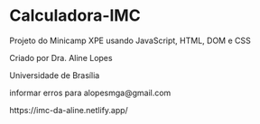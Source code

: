 # Calculadora-IMC
<p> Projeto do Minicamp XPE usando JavaScript, HTML, DOM e CSS <p>
<p> Criado por Dra. Aline Lopes <p>
<p> Universidade de Brasília <p>
<p> informar erros para alopesmga@gmail.com </p>
<p> https://imc-da-aline.netlify.app/<p>
